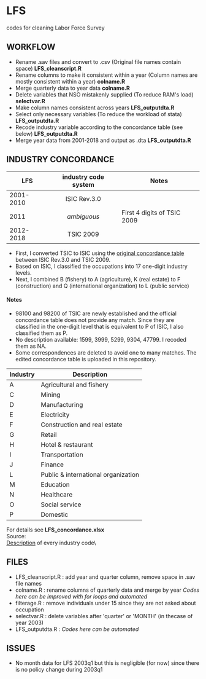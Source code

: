 # LFS
codes for cleaning Labor Force Survey

## WORKFLOW
- Rename .sav files and convert to .csv (Original file names contain space) **LFS_cleanscript.R**
- Rename columns to make it consistent within a year (Column names are mostly consistent within a year) **colname.R**
- Merge quarterly data to year data **colname.R**
- Delete variables that NSO mistakenly supplied (To reduce RAM's load) **selectvar.R**
- Make column names consistent across years **LFS_outputdta.R**
- Select only necessary variables (To reduce the workload of stata) **LFS_outputdta.R**
- Recode industry variable according to the concordance table (see below) **LFS_outputdta.R**
- Merge year data from 2001-2018 and output as .dta **LFS_outputdta.R**

## INDUSTRY CONCORDANCE
| LFS        | industry code system         | Notes  |
| ------------- |:-------------:| -----|
| 2001-2010      | ISIC Rev.3.0 |  |
| 2011     | *ambiguous*      |   First 4 digits of TSIC 2009 |
| 2012-2018 | TSIC 2009      |    |

- First, I converted TSIC to ISIC using the [original concordance table](http://statstd.nso.go.th/classification/download.aspx) between ISIC Rev.3.0 and TSIC 2009.
- Based on ISIC, I classified the occupations into 17 one-digit industry levels.
- Next, I combined B (fishery) to A (agriculture), K (real estate) to F (construction) and Q (international organization) to L (public service)

#### Notes
- 98100 and 98200 of TSIC are newly established and the official concordance table does not provide any match. Since they are classified in the one-digit level that is equivalent to P of ISIC, I also classified them as P. 
- No description available: 1599, 3999, 5299, 9304, 47799. I recoded them as NA.
- Some correspondences are deleted to avoid one to many matches. The edited concordance table is uploaded in this repository.

| Industry     | Description  |       
| -----------|-------------|
| A| Agricultural and fishery |
|C|Mining|
|D|Manufacturing|
|E|Electricity|
|F|Construction and real estate|
|G|Retail|
|H|Hotel & restaurant|
|I|Transportation|
|J|Finance|
|L|Public & international organization|
|M|Education|
|N|Healthcare|
|O|Social service|
|P|Domestic|

For details see **LFS_concordance.xlsx**\
Source:\
[Description](http://statstd.nso.go.th/classification/search.aspx?class=1&act=change) of every industry code\

## FILES
- LFS_cleanscript.R : add year and quarter column, remove space in .sav file names
- colname.R : rename columns of quarterly data and merge by year *Codes here can be improved with for loops and automated*
- filterage.R : remove individuals under 15 since they are not asked about occupation
- selectvar.R : delete variables after 'quarter' or 'MONTH' (in thecase of year 2003)
- LFS_outputdta.R : *Codes here can be automated*

## ISSUES
- No month data for LFS 2003q1 but this is negligible (for now) since there is no policy change during 2003q1